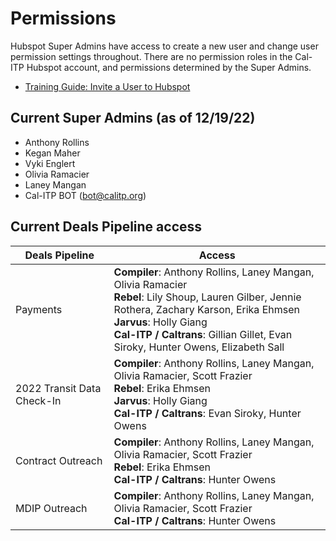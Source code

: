 # Permissions

Hubspot Super Admins have access to create a new user and change user permission settings throughout. There are no permission roles in the Cal-ITP Hubspot account, and permissions determined by the Super Admins.

- [Training Guide: Invite a User to Hubspot](/admin/permissions/invite-a-user)

## Current Super Admins (as of 12/19/22)

- Anthony Rollins
- Kegan Maher
- Vyki Englert
- Olivia Ramacier
- Laney Mangan
- Cal-ITP BOT (bot@calitp.org)

## Current Deals Pipeline access

| Deals Pipeline | Access |
| ------- | --------------------------- |
| Payments | **Compiler**: Anthony Rollins, Laney Mangan, Olivia Ramacier<br> **Rebel**: Lily Shoup, Lauren Gilber, Jennie Rothera, Zachary Karson, Erika Ehmsen<br> **Jarvus**: Holly Giang<br> **Cal-ITP / Caltrans**: Gillian Gillet, Evan Siroky, Hunter Owens, Elizabeth Sall |
| 2022 Transit Data Check-In | **Compiler**: Anthony Rollins, Laney Mangan, Olivia Ramacier, Scott Frazier<br> **Rebel**: Erika Ehmsen<br> **Jarvus**: Holly Giang<br> **Cal-ITP / Caltrans**: Evan Siroky, Hunter Owens |
| Contract Outreach | **Compiler**: Anthony Rollins, Laney Mangan, Olivia Ramacier, Scott Frazier<br> **Rebel**: Erika Ehmsen<br> **Cal-ITP / Caltrans**: Hunter Owens |
| MDIP Outreach | **Compiler**: Anthony Rollins, Laney Mangan, Olivia Ramacier, Scott Frazier<br> **Cal-ITP / Caltrans**: Hunter Owens |

